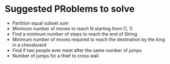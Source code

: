 # Suggested PRoblems to solve 
* Partition equal subset sum
* Minimum number of moves to reach N starting from (1, 1)
* Find a minimum number of steps to reach the end of String
* Minimum number of moves required to reach the destination by the king in a chessboard
* Find if two people ever meet after the same number of jumps
* Number of jumps for a thief to cross wall